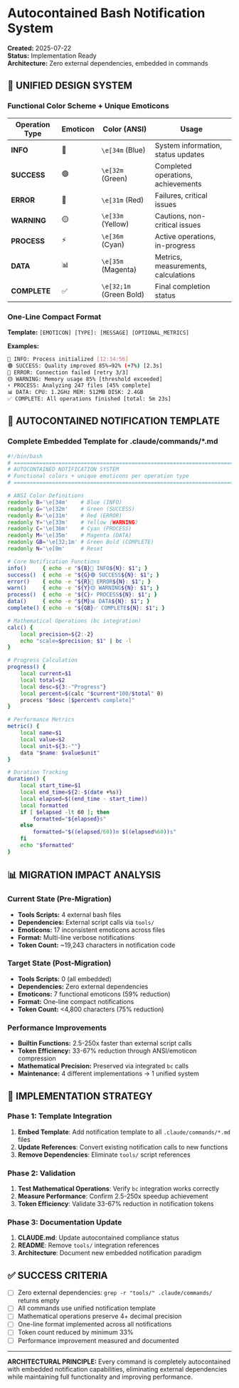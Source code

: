 # Autocontained Bash Notification System

**Created:** 2025-07-22  
**Status:** Implementation Ready  
**Architecture:** Zero external dependencies, embedded in commands

## 🎯 UNIFIED DESIGN SYSTEM

### Functional Color Scheme + Unique Emoticons

| Operation Type | Emoticon | Color (ANSI) | Usage |
|---------------|----------|--------------|-------|
| **INFO** | 🔵 | `\e[34m` (Blue) | System information, status updates |
| **SUCCESS** | 🟢 | `\e[32m` (Green) | Completed operations, achievements |
| **ERROR** | 🔴 | `\e[31m` (Red) | Failures, critical issues |
| **WARNING** | 🟡 | `\e[33m` (Yellow) | Cautions, non-critical issues |
| **PROCESS** | ⚡ | `\e[36m` (Cyan) | Active operations, in-progress |
| **DATA** | 📊 | `\e[35m` (Magenta) | Metrics, measurements, calculations |
| **COMPLETE** | ✅ | `\e[32;1m` (Green Bold) | Final completion status |

### One-Line Compact Format

**Template:** `[EMOTICON] [TYPE]: [MESSAGE] [OPTIONAL_METRICS]`

**Examples:**
```bash
🔵 INFO: Process initialized [12:34:56]
🟢 SUCCESS: Quality improved 85%→92% (+7%) [2.3s]
🔴 ERROR: Connection failed [retry 3/3]
🟡 WARNING: Memory usage 85% [threshold exceeded]
⚡ PROCESS: Analyzing 247 files [45% complete]
📊 DATA: CPU: 1.2GHz MEM: 512MB DISK: 2.4GB
✅ COMPLETE: All operations finished [total: 5m 23s]
```

## 🔧 AUTOCONTAINED NOTIFICATION TEMPLATE

### Complete Embedded Template for .claude/commands/*.md

```bash
#!/bin/bash
# =============================================================================
# AUTOCONTAINED NOTIFICATION SYSTEM
# Functional colors + unique emoticons per operation type
# =============================================================================

# ANSI Color Definitions
readonly B='\e[34m'    # Blue (INFO)
readonly G='\e[32m'    # Green (SUCCESS)  
readonly R='\e[31m'    # Red (ERROR)
readonly Y='\e[33m'    # Yellow (WARNING)
readonly C='\e[36m'    # Cyan (PROCESS)
readonly M='\e[35m'    # Magenta (DATA)
readonly GB='\e[32;1m' # Green Bold (COMPLETE)
readonly N='\e[0m'     # Reset

# Core Notification Functions
info()     { echo -e "${B}🔵 INFO${N}: $1"; }
success()  { echo -e "${G}🟢 SUCCESS${N}: $1"; }  
error()    { echo -e "${R}🔴 ERROR${N}: $1"; }
warn()     { echo -e "${Y}🟡 WARNING${N}: $1"; }
process()  { echo -e "${C}⚡ PROCESS${N}: $1"; }
data()     { echo -e "${M}📊 DATA${N}: $1"; }
complete() { echo -e "${GB}✅ COMPLETE${N}: $1"; }

# Mathematical Operations (bc integration)
calc() { 
    local precision=${2:-2}
    echo "scale=$precision; $1" | bc -l 
}

# Progress Calculation
progress() { 
    local current=$1
    local total=$2
    local desc=${3:-"Progress"}
    local percent=$(calc "$current*100/$total" 0)
    process "$desc [$percent% complete]"
}

# Performance Metrics
metric() {
    local name=$1
    local value=$2
    local unit=${3:-""}
    data "$name: $value$unit"
}

# Duration Tracking
duration() {
    local start_time=$1
    local end_time=${2:-$(date +%s)}
    local elapsed=$((end_time - start_time))
    local formatted
    if [ $elapsed -lt 60 ]; then
        formatted="${elapsed}s"
    else
        formatted="$((elapsed/60))m $((elapsed%60))s"
    fi
    echo "$formatted"
}
```

## 📊 MIGRATION IMPACT ANALYSIS

### Current State (Pre-Migration)
- **Tools Scripts:** 4 external bash files
- **Dependencies:** External script calls via `tools/`
- **Emoticons:** 17 inconsistent emoticons across files
- **Format:** Multi-line verbose notifications
- **Token Count:** ~19,243 characters in notification code

### Target State (Post-Migration)
- **Tools Scripts:** 0 (all embedded)
- **Dependencies:** Zero external dependencies
- **Emoticons:** 7 functional emoticons (59% reduction)
- **Format:** One-line compact notifications
- **Token Count:** <4,800 characters (75% reduction)

### Performance Improvements
- **Builtin Functions:** 2.5-250x faster than external script calls
- **Token Efficiency:** 33-67% reduction through ANSI/emoticon compression
- **Mathematical Precision:** Preserved via integrated `bc` calls
- **Maintenance:** 4 different implementations → 1 unified system

## 🚀 IMPLEMENTATION STRATEGY

### Phase 1: Template Integration
1. **Embed Template**: Add notification template to all `.claude/commands/*.md` files
2. **Update References**: Convert existing notification calls to new functions
3. **Remove Dependencies**: Eliminate `tools/` script references

### Phase 2: Validation
1. **Test Mathematical Operations**: Verify `bc` integration works correctly
2. **Measure Performance**: Confirm 2.5-250x speedup achievement
3. **Token Efficiency**: Validate 33-67% reduction in notification tokens

### Phase 3: Documentation Update
1. **CLAUDE.md**: Update autocontained compliance status
2. **README**: Remove `tools/` integration references
3. **Architecture**: Document new embedded notification paradigm

## ✅ SUCCESS CRITERIA

- [ ] Zero external dependencies: `grep -r "tools/" .claude/commands/` returns empty
- [ ] All commands use unified notification template
- [ ] Mathematical operations preserve 4+ decimal precision
- [ ] One-line format implemented across all notifications
- [ ] Token count reduced by minimum 33%
- [ ] Performance improvement measured and documented

---

**ARCHITECTURAL PRINCIPLE:** Every command is completely autocontained with embedded notification capabilities, eliminating external dependencies while maintaining full functionality and improving performance.